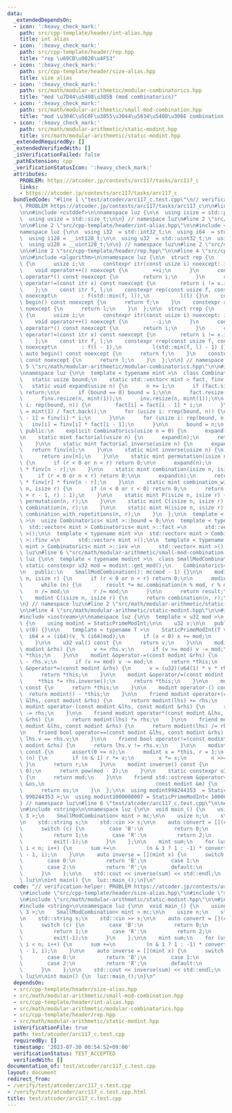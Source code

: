 ```yaml
---
data:
  _extendedDependsOn:
  - icon: ':heavy_check_mark:'
    path: src/cpp-template/header/int-alias.hpp
    title: int alias
  - icon: ':heavy_check_mark:'
    path: src/cpp-template/header/rep.hpp
    title: "rep \u69CB\u9020\u4F53"
  - icon: ':heavy_check_mark:'
    path: src/cpp-template/header/size-alias.hpp
    title: size alias
  - icon: ':heavy_check_mark:'
    path: src/math/modular-arithmetic/modular-combinatorics.hpp
    title: "mod \u7D44\u5408\u305B (mod combinatorics)"
  - icon: ':heavy_check_mark:'
    path: src/math/modular-arithmetic/small-mod-combination.hpp
    title: "mod \u304C\u5C0F\u3055\u3044\u5834\u5408\u306E combination (Lucas's theorem)"
  - icon: ':heavy_check_mark:'
    path: src/math/modular-arithmetic/static-modint.hpp
    title: src/math/modular-arithmetic/static-modint.hpp
  _extendedRequiredBy: []
  _extendedVerifiedWith: []
  _isVerificationFailed: false
  _pathExtension: cpp
  _verificationStatusIcon: ':heavy_check_mark:'
  attributes:
    PROBLEM: https://atcoder.jp/contests/arc117/tasks/arc117_c
    links:
    - https://atcoder.jp/contests/arc117/tasks/arc117_c
  bundledCode: "#line 1 \"test/atcoder/arc117_c.test.cpp\"\n// verification-helper:\
    \ PROBLEM https://atcoder.jp/contests/arc117/tasks/arc117_c\n\n#line 2 \"src/cpp-template/header/size-alias.hpp\"\
    \n\n#include <cstddef>\n\nnamespace luz {\n\n  using isize = std::ptrdiff_t;\n\
    \  using usize = std::size_t;\n\n} // namespace luz\n#line 2 \"src/math/modular-arithmetic/small-mod-combination.hpp\"\
    \n\n#line 2 \"src/cpp-template/header/int-alias.hpp\"\n\n#include <cstdint>\n\n\
    namespace luz {\n\n  using i32  = std::int32_t;\n  using i64  = std::int64_t;\n\
    \  using i128 = __int128_t;\n\n  using u32  = std::uint32_t;\n  using u64  = std::uint64_t;\n\
    \  using u128 = __uint128_t;\n\n} // namespace luz\n#line 2 \"src/math/modular-arithmetic/modular-combinatorics.hpp\"\
    \n\n#line 2 \"src/cpp-template/header/rep.hpp\"\n\n#line 4 \"src/cpp-template/header/rep.hpp\"\
    \n\n#include <algorithm>\n\nnamespace luz {\n\n  struct rep {\n    struct itr\
    \ {\n      usize i;\n      constexpr itr(const usize i) noexcept: i(i) {}\n  \
    \    void operator++() noexcept {\n        ++i;\n      }\n      constexpr usize\
    \ operator*() const noexcept {\n        return i;\n      }\n      constexpr bool\
    \ operator!=(const itr x) const noexcept {\n        return i != x.i;\n      }\n\
    \    };\n    const itr f, l;\n    constexpr rep(const usize f, const usize l)\
    \ noexcept\n        : f(std::min(f, l)),\n          l(l) {}\n    constexpr auto\
    \ begin() const noexcept {\n      return f;\n    }\n    constexpr auto end() const\
    \ noexcept {\n      return l;\n    }\n  };\n\n  struct rrep {\n    struct itr\
    \ {\n      usize i;\n      constexpr itr(const usize i) noexcept: i(i) {}\n  \
    \    void operator++() noexcept {\n        --i;\n      }\n      constexpr usize\
    \ operator*() const noexcept {\n        return i;\n      }\n      constexpr bool\
    \ operator!=(const itr x) const noexcept {\n        return i != x.i;\n      }\n\
    \    };\n    const itr f, l;\n    constexpr rrep(const usize f, const usize l)\
    \ noexcept\n        : f(l - 1),\n          l(std::min(f, l) - 1) {}\n    constexpr\
    \ auto begin() const noexcept {\n      return f;\n    }\n    constexpr auto end()\
    \ const noexcept {\n      return l;\n    }\n  };\n\n} // namespace luz\n#line\
    \ 5 \"src/math/modular-arithmetic/modular-combinatorics.hpp\"\n\n#include <vector>\n\
    \nnamespace luz {\n\n  template < typename mint >\n  class Combinatorics {\n \
    \   static usize bound;\n    static std::vector< mint > fact, finv, inv;\n\n \
    \   static void expand(usize n) {\n      n += 1;\n      if (fact.size() >= n)\
    \ return;\n\n      if (bound == 0) bound = 1;\n\n      fact.resize(n, mint(1));\n\
    \      finv.resize(n, mint(1));\n      inv.resize(n, mint(1));\n\n      for (usize\
    \ i: rep(bound, n)) {\n        fact[i] = fact[i - 1] * i;\n      }\n\n      finv.back()\
    \ = mint(1) / fact.back();\n      for (usize i: rrep(bound, n)) {\n        finv[i\
    \ - 1] = finv[i] * i;\n      }\n\n      for (usize i: rep(bound, n)) {\n     \
    \   inv[i] = finv[i] * fact[i - 1];\n      }\n\n      bound = n;\n    }\n\n  \
    \ public:\n    explicit Combinatorics(usize n = 0) {\n      expand(n);\n    }\n\
    \n    static mint factorial(usize n) {\n      expand(n);\n      return fact[n];\n\
    \    }\n\n    static mint factorial_inverse(usize n) {\n      expand(n);\n   \
    \   return finv[n];\n    }\n\n    static mint inverse(usize n) {\n      expand(n);\n\
    \      return inv[n];\n    }\n\n    static mint permutation(isize n, isize r)\
    \ {\n      if (r < 0 or n < r) return 0;\n\n      expand(n);\n      return fact[n]\
    \ * finv[n - r];\n    }\n\n    static mint combination(isize n, isize r) {\n \
    \     if (r < 0 or n < r) return 0;\n\n      expand(n);\n      return fact[n]\
    \ * finv[r] * finv[n - r];\n    }\n\n    static mint combination_with_repetitions(isize\
    \ n, isize r) {\n      if (n < 0 or r < 0) return 0;\n      return (r ? combination(n\
    \ + r - 1, r) : 1);\n    }\n\n    static mint P(isize n, isize r) {\n      return\
    \ permutation(n, r);\n    }\n\n    static mint C(isize n, isize r) {\n      return\
    \ combination(n, r);\n    }\n\n    static mint H(isize n, isize r) {\n      return\
    \ combination_with_repetitions(n, r);\n    }\n  };\n\n  template < typename mint\
    \ >\n  usize Combinatorics< mint >::bound = 0;\n\n  template < typename mint >\n\
    \  std::vector< mint > Combinatorics< mint >::fact =\n      std::vector< mint\
    \ >();\n\n  template < typename mint >\n  std::vector< mint > Combinatorics< mint\
    \ >::finv =\n      std::vector< mint >();\n\n  template < typename mint >\n  std::vector<\
    \ mint > Combinatorics< mint >::inv =\n      std::vector< mint >();\n\n} // namespace\
    \ luz\n#line 6 \"src/math/modular-arithmetic/small-mod-combination.hpp\"\n\nnamespace\
    \ luz {\n\n  template < typename modint >\n  class SmallModCombination {\n   \
    \ static constexpr u32 mod = modint::get_mod();\n    Combinatorics< modint > mc;\n\
    \n   public:\n    SmallModCombination(): mc(mod - 1) {}\n\n    modint combination(isize\
    \ n, isize r) {\n      if (r < 0 or n < r) return 0;\n\n      modint result(1);\n\
    \      while (n) {\n        result *= mc.combination(n % mod, r % mod);\n    \
    \    n /= mod;\n        r /= mod;\n      }\n\n      return result;\n    }\n\n\
    \    modint C(isize n, isize r) {\n      return combination(n, r);\n    }\n  };\n\
    \n} // namespace luz\n#line 2 \"src/math/modular-arithmetic/static-modint.hpp\"\
    \n\n#line 4 \"src/math/modular-arithmetic/static-modint.hpp\"\n\n#include <cassert>\n\
    #include <iostream>\n\nnamespace luz {\n\n  template < u32 mod >\n  class StaticPrimeModInt\
    \ {\n    using modint = StaticPrimeModInt;\n\n    u32 v;\n\n   public:\n    StaticPrimeModInt():\
    \ v(0) {}\n\n    template < typename T >\n    StaticPrimeModInt(T v_) {\n    \
    \  i64 x = (i64)(v_ % (i64)mod);\n      if (x < 0) x += mod;\n      v = (u32)x;\n\
    \    }\n\n    u32 val() const {\n      return v;\n    }\n\n    modint &operator+=(const\
    \ modint &rhs) {\n      v += rhs.v;\n      if (v >= mod) v -= mod;\n      return\
    \ *this;\n    }\n\n    modint &operator-=(const modint &rhs) {\n      v += mod\
    \ - rhs.v;\n      if (v >= mod) v -= mod;\n      return *this;\n    }\n\n    modint\
    \ &operator*=(const modint &rhs) {\n      v = (u32)(u64(1) * v * rhs.v % mod);\n\
    \      return *this;\n    }\n\n    modint &operator/=(const modint &rhs) {\n \
    \     *this *= rhs.inverse();\n      return *this;\n    }\n\n    modint operator+()\
    \ const {\n      return *this;\n    }\n\n    modint operator-() const {\n    \
    \  return modint() - *this;\n    }\n\n    friend modint operator+(const modint\
    \ &lhs, const modint &rhs) {\n      return modint(lhs) += rhs;\n    }\n\n    friend\
    \ modint operator-(const modint &lhs, const modint &rhs) {\n      return modint(lhs)\
    \ -= rhs;\n    }\n\n    friend modint operator*(const modint &lhs, const modint\
    \ &rhs) {\n      return modint(lhs) *= rhs;\n    }\n\n    friend modint operator/(const\
    \ modint &lhs, const modint &rhs) {\n      return modint(lhs) /= rhs;\n    }\n\
    \n    friend bool operator==(const modint &lhs, const modint &rhs) {\n      return\
    \ lhs.v == rhs.v;\n    }\n\n    friend bool operator!=(const modint &lhs, const\
    \ modint &rhs) {\n      return lhs.v != rhs.v;\n    }\n\n    modint pow(i64 n)\
    \ const {\n      assert(0 <= n);\n      modint x = *this, r = 1;\n      while\
    \ (n) {\n        if (n & 1) r *= x;\n        x *= x;\n        n >>= 1;\n     \
    \ }\n      return r;\n    }\n\n    modint inverse() const {\n      assert(v !=\
    \ 0);\n      return pow(mod - 2);\n    }\n\n    static constexpr u32 get_mod()\
    \ {\n      return mod;\n    }\n\n    friend std::ostream &operator<<(std::ostream\
    \ &os,\n                                    const modint &m) {\n      os << m.val();\n\
    \      return os;\n    }\n  };\n\n  using modint998244353  = StaticPrimeModInt<\
    \ 998244353 >;\n  using modint1000000007 = StaticPrimeModInt< 1000000007 >;\n\n\
    } // namespace luz\n#line 6 \"test/atcoder/arc117_c.test.cpp\"\n\n#line 8 \"test/atcoder/arc117_c.test.cpp\"\
    \n#include <string>\n\nnamespace luz {\n\n  void main_() {\n    using mint = StaticPrimeModInt<\
    \ 3 >;\n    SmallModCombination< mint > mc;\n\n    usize n;\n    std::cin >> n;\n\
    \n    std::string s;\n    std::cin >> s;\n\n    auto convert = [](char c) {\n\
    \      switch (c) {\n        case 'B':\n          return 0;\n        case 'W':\n\
    \          return 1;\n        case 'R':\n          return 2;\n        default:\n\
    \          exit(-1);\n      }\n    };\n\n    mint sum;\n    for (usize i = 0;\
    \ i < n; i++) {\n      sum +=\n          (n & 1 ? 1 : -1) * convert(s[i]) * mc.combination(n\
    \ - 1, i);\n    }\n\n    auto inverse = [](mint x) {\n      switch (x.val()) {\n\
    \        case 0:\n          return 'B';\n        case 1:\n          return 'W';\n\
    \        case 2:\n          return 'R';\n        default:\n          exit(-1);\n\
    \      }\n    };\n\n    std::cout << inverse(sum) << std::endl;\n  }\n\n} // namespace\
    \ luz\n\nint main() {\n  luz::main_();\n}\n"
  code: "// verification-helper: PROBLEM https://atcoder.jp/contests/arc117/tasks/arc117_c\n\
    \n#include \"src/cpp-template/header/size-alias.hpp\"\n#include \"src/math/modular-arithmetic/small-mod-combination.hpp\"\
    \n#include \"src/math/modular-arithmetic/static-modint.hpp\"\n\n#include <iostream>\n\
    #include <string>\n\nnamespace luz {\n\n  void main_() {\n    using mint = StaticPrimeModInt<\
    \ 3 >;\n    SmallModCombination< mint > mc;\n\n    usize n;\n    std::cin >> n;\n\
    \n    std::string s;\n    std::cin >> s;\n\n    auto convert = [](char c) {\n\
    \      switch (c) {\n        case 'B':\n          return 0;\n        case 'W':\n\
    \          return 1;\n        case 'R':\n          return 2;\n        default:\n\
    \          exit(-1);\n      }\n    };\n\n    mint sum;\n    for (usize i = 0;\
    \ i < n; i++) {\n      sum +=\n          (n & 1 ? 1 : -1) * convert(s[i]) * mc.combination(n\
    \ - 1, i);\n    }\n\n    auto inverse = [](mint x) {\n      switch (x.val()) {\n\
    \        case 0:\n          return 'B';\n        case 1:\n          return 'W';\n\
    \        case 2:\n          return 'R';\n        default:\n          exit(-1);\n\
    \      }\n    };\n\n    std::cout << inverse(sum) << std::endl;\n  }\n\n} // namespace\
    \ luz\n\nint main() {\n  luz::main_();\n}\n"
  dependsOn:
  - src/cpp-template/header/size-alias.hpp
  - src/math/modular-arithmetic/small-mod-combination.hpp
  - src/cpp-template/header/int-alias.hpp
  - src/math/modular-arithmetic/modular-combinatorics.hpp
  - src/cpp-template/header/rep.hpp
  - src/math/modular-arithmetic/static-modint.hpp
  isVerificationFile: true
  path: test/atcoder/arc117_c.test.cpp
  requiredBy: []
  timestamp: '2023-07-30 00:54:52+09:00'
  verificationStatus: TEST_ACCEPTED
  verifiedWith: []
documentation_of: test/atcoder/arc117_c.test.cpp
layout: document
redirect_from:
- /verify/test/atcoder/arc117_c.test.cpp
- /verify/test/atcoder/arc117_c.test.cpp.html
title: test/atcoder/arc117_c.test.cpp
---
```

